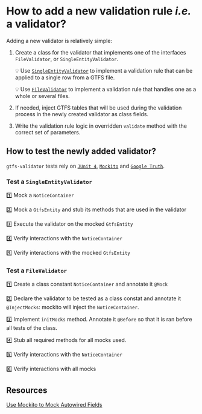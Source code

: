 # How to add a new validation rule _i.e._ a validator?

Adding a new validator is relatively simple:
1. Create a class for the validator that implements one of the interfaces `FileValidator`, or `SingleEntityValidator`.

   💡 Use [`SingleEntityValidator`](../core/src/main/java/org/mobilitydata/gtfsvalidator/validator/SingleEntityValidator.java) to implement a validation rule that can be applied to a single row from a GTFS file.
   
   💡 Use [`FileValidator`](../core/src/main/java/org/mobilitydata/gtfsvalidator/validator/FileValidator.java) to implement a validation rule that handles one as a whole or several files.
    
1. If needed, inject GTFS tables that will be used during the validation process in the newly created validator as class fields.  
1. Write the validation rule logic in overridden `validate` method with the correct set of parameters.

## How to test the newly added validator?
`gtfs-validator` tests rely on [`JUnit 4`](https://junit.org/junit4/), [`Mockito`](https://site.mockito.org/) and [`Google Truth`](https://github.com/google/truth).

### Test a `SingleEntityValidator` 
1️⃣ Mock a `NoticeContainer`

2️⃣ Mock a `GtfsEntity` and stub its methods that are used in the validator

3️⃣ Execute the validator on the mocked `GtfsEntity`

4️⃣ Verify interactions with the `NoticeContainer`

5️⃣ Verify interactions with the mocked `GtfsEntity` 

### Test a `FileValidator`
1️⃣ Create a class constant `NoticeContainer` and annotate it `@Mock`

2️⃣ Declare the validator to be tested as a class constat and annotate it `@InjectMocks`: mockito will inject the `NoticeContainer`.

3️⃣ Implement `initMocks`  method. Annotate it `@Before` so that it is ran before all tests of the class.

4️⃣ Stub all required methods for all mocks used.

5️⃣ Verify interactions with the `NoticeContainer`

6️⃣ Verify interactions with all mocks

## Resources

[Use Mockito to Mock Autowired Fields](https://dzone.com/articles/use-mockito-mock-autowired)
